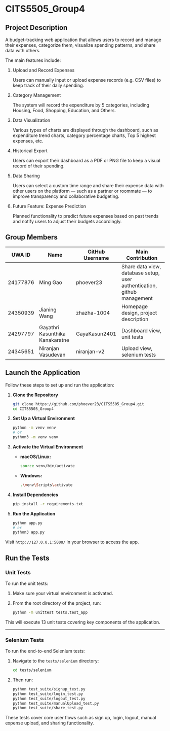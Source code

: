 # CITS5505_Group4

## Project Description

A budget-tracking web application that allows users to record and manage their expenses, categorize them, visualize spending patterns, and share data with others.

The main features include:

1. Upload and Record Expenses

   Users can manually input or upload expense records (e.g. CSV files) to keep track of their daily spending.

2. Category Management

   The system will record the expenditure by 5 categories, including Housing, Food, Shopping, Education, and Others.

3. Data Visualization

   Various types of charts are displayed through the dashboard, such as expenditure trend charts, category percentage charts, Top 5 highest expenses, etc.

4. Historical Export

   Users can export their dashboard as a PDF or PNG file to keep a visual record of their spending.

5. Data Sharing

   Users can select a custom time range and share their expense data with other users on the platform — such as a partner or roommate — to improve transparency and collaborative budgeting.

6. Future Feature: Expense Prediction

   Planned functionality to predict future expenses based on past trends and notify users to adjust their budgets accordingly.

## Group Members

| UWA ID   | Name                            | GitHub Username | Main Contribution                                                       |
| -------- | ------------------------------- | --------------- | ----------------------------------------------------------------------- |
| 24177876 | Ming Gao                        | phoever23       | Share data view, database setup, user authentication, github management |
| 24350939 | Jianing Wang                    | zhazha-1004     | Homepage design, project description                                    |
| 24297797 | Gayathri Kasunthika Kanakaratne | GayaKasun2401   | Dashboard view, unit tests                                              |
| 24345651 | Niranjan Vasudevan              | niranjan-v2     | Upload view, selenium tests                                             |

## Launch the Application

Follow these steps to set up and run the application:

1. **Clone the Repository**

   ```bash
   git clone https://github.com/phoever23/CITS5505_Group4.git
   cd CITS5505_Group4
   ```

2. **Set Up a Virtual Environment**

   ```bash
   python -m venv venv
   # or
   python3 -m venv venv
   ```

3. **Activate the Virtual Environment**

   - **macOS/Linux:**

     ```bash
     source venv/bin/activate
     ```

   - **Windows:**

     ```bash
     .\venv\Scripts\activate
     ```

4. **Install Dependencies**

   ```bash
   pip install -r requirements.txt
   ```

5. **Run the Application**

   ```bash
   python app.py
   # or
   python3 app.py
   ```

Visit `http://127.0.0.1:5000/` in your browser to access the app.

## Run the Tests

### Unit Tests

To run the unit tests:

1. Make sure your virtual environment is activated.
2. From the root directory of the project, run:

   ```bash
   python -m unittest tests.test_app
   ```

This will execute 13 unit tests covering key components of the application.

---

### Selenium Tests

To run the end-to-end Selenium tests:

1. Navigate to the `tests/selenium` directory:

   ```bash
   cd tests/selenium
   ```

2. Then run:

   ```bash
   python test_suite/signup_test.py
   python test_suite/login_test.py
   python test_suite/logout_test.py
   python test_suite/manualUpload_test.py
   python test_suite/share_test.py
   ```

These tests cover core user flows such as sign up, login, logout, manual expense upload, and sharing functionality.
